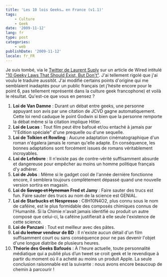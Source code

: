 ```yaml
---
title: 'Les 10 lois Geeks… en France (v1.1)'
tags:
    - Culture
    - Geek
date: '2009-11-12'
lang: fr
type: post
categories:
    - web
publishDate: '2009-11-12'
locale: fr_FR
---
```


Je suis tombé, via le [Twitter de Laurent Suply](https://twitter.com/lsuply) sur un article de Wired intitulé ["10 Geeky Laws That Should Exist, But Don't"](http://web.archive.org/web/20131102064716///www.wired.com:80/geekdad/2009/11/10-geeky-laws-that-should-exist-but-dont/). J'ai tellement rigolé que j'ai voulu le traduire aussitôt. J'ai modifié certains points d'origine qui me semblaient inadaptés pour un public français (et j'hésite encore pour le point 6, pas tellement représenté dans la culture geek francophone) et voilà le résultat. Qu'est-ce que vous en pensez ?

1. **Loi de Van Damne** : Durant un débat entre geeks, une personne appuyant son avis par une citation de JCVD gagne automatiquement. Cette loi rend caduque le point Godwin si bien que la personne remporte la débat même si la citation implique Hitler.
2. **Loi de Lucas** : Tout film peut être bafoué et/ou entaché à jamais par "l'Edition spéciale" d'une prequelle ou d'une sequelle.
3. **Loi de Tolkien et Rowling** : Aucune adaptation cinématographique d'un roman n'égalera jamais le roman qu'elle adapte. En conséquence, les bonnes adaptations sont forcément issues de romans véritablement incroyables.
4. **Loi de Lefebvre** : Il n'existe pas de contre-vérité suffisamment absurde et dangereuse pour empêcher au moins un homme politique français d'y adhérer.
5. **Loi de Jobs** : Même si le gadget cool de l'année dernière fonctionne encore, il semblera toujours complètement dépassé quand une nouvelle version sortira en magasin.
6. **Loi de <del datetime="2009-11-13T06:04:29">Savage et Hyneman</del> Fred et Jamy** : Faire sauter des trucs est fun. Faire sauter des trucs au nom de la science est GENIAL.
7. **Loi de Starbucks et Nespresso** : C8H10N4O2, plus connu sous le nom de caféine, est le plus formidable des composés chimiques connus de l'Humanité. Si la Chimie n'avait jamais identifié ou produit un autre composé que celui-ci, la caféine justifierait à elle seule l'existence de cette science.
8. **Loi de Panzani** : Tout est meilleur avec des pâtes.
9. **Loi du <del datetime="2009-11-13T06:04:29">lecteur</del> vendeur de BD** : Il n'existe aucun détail d'un film suffisamment court ou sans conséquence pour ne pas devenir l'objet d'une longue diatribe de plusieurs heures.
10. **Théorie des Geeks Bafoués** : À l'heure actuelle, toute personnalité médiatique qui a publié plus d’un tweet se croit geek et le revendique à partir du moment où il a acheté au moins un produit Apple. La seule conclusion raisonnable est la suivante : nous avons encore beaucoup de chemin à parcourir !